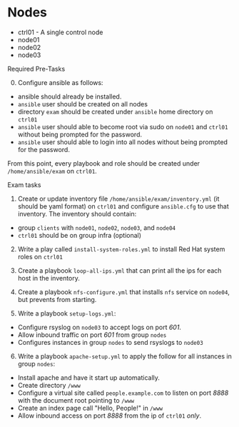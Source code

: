 # Nodes

- ctrl01 - A single control node
- node01
- node02
- node03

Required Pre-Tasks

0.  Configure ansible as follows:

  - ansible should already be installed.
  - `ansible` user should be created on all nodes
  - directory `exam` should be created under `ansible` home directory on `ctrl01`
  - `ansible` user should able to become root via sudo on `node01` and `ctrl01` without being prompted for the password.
  - `ansible` user should able to login into all nodes without being prompted for the password.

From this point, every playbook and role should be created under `/home/ansible/exam` on `ctrl01`.

Exam tasks

1. Create or update inventory file `/home/ansible/exam/inventory.yml` (it should be yaml format) on `ctrl01` and configure `ansible.cfg` to use that inventory. The inventory should contain:

- group `clients` with `node01`, `node02`, `node03`, and `node04`
- `ctrl01` should be on group infra (optional)

2. Write a play called `install-system-roles.yml` to install Red Hat system roles on `ctrl01`

3. Create a playbook `loop-all-ips.yml` that can print all the ips for each host in the inventory.

4. Create a playbook `nfs-configure.yml` that installs `nfs` service on `node04`, but prevents from starting.

5. Write a playbook `setup-logs.yml`:

 - Configure rsyslog on `node03` to accept logs on port *601*.
 - Allow inbound traffic on port *601* from group `nodes`
 - Configures instances in group `nodes` to send rsyslogs to `node03`

6. Write a playbook `apache-setup.yml` to apply the follow for all instances in group `nodes`:

- Install apache and have it start up automatically.
- Create directory `/www`
- Configure a virtual site called `people.example.com` to listen on port *8888* with the document root pointing to `/www`
- Create an index page call "Hello, People!" in `/www`
- Allow inbound access on port *8888* from the ip of `ctrl01` *only*.
